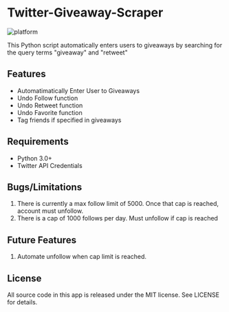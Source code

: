 # Twitter-Giveaway-Scraper

![platform](https://img.shields.io/badge/platform-python-brightgreen.svg)

This Python script automatically enters users to giveaways by searching for the query terms "giveaway" and "retweet"

## Features
- Automatimatically Enter User to Giveaways
- Undo Follow function
- Undo Retweet function
- Undo Favorite function
- Tag friends if specified in giveaways

## Requirements
- Python 3.0+
- Twitter API Credentials

## Bugs/Limitations
1. There is currently a max follow limit of 5000. Once that cap is reached, account must unfollow.
2. There is a cap of 1000 follows per day. Must unfollow if cap is reached

## Future Features
1. Automate unfollow when cap limit is reached.

## License

All source code in this app is released under the MIT license. See LICENSE for details. 
